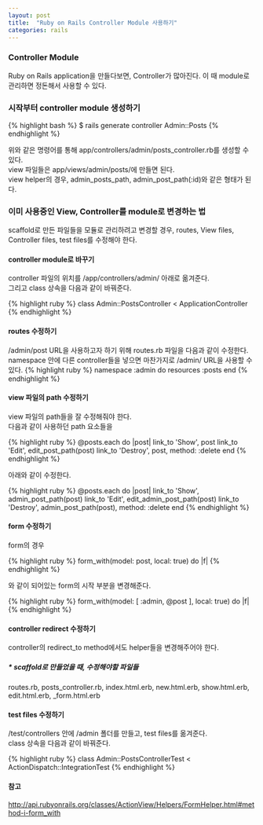 ```yaml
---
layout: post
title:  "Ruby on Rails Controller Module 사용하기"
categories: rails
---
```


### Controller Module
Ruby on Rails application을 만들다보면, Controller가 많아진다.
이 때 module로 관리하면 정돈해서 사용할 수 있다.

### 시작부터 controller module 생성하기

{% highlight bash %}
$ rails generate controller Admin::Posts
{% endhighlight %}

위와 같은 명령어를 통해 app/controllers/admin/posts_controller.rb를 생성할 수 있다.<br />
view 파일들은 app/views/admin/posts/에 만들면 된다.<br />
view helper의 경우, admin_posts_path, admin_post_path(:id)와 같은 형태가 된다.

### 이미 사용중인 View, Controller를 module로 변경하는 법
scaffold로 만든 파일들을 모듈로 관리하려고 변경할 경우, routes, View files, Controller files, test files를 수정해야 한다.

#### controller module로 바꾸기
controller 파일의 위치를 /app/controllers/admin/ 아래로 옮겨준다.<br />
그리고 class 상속을 다음과 같이 바꿔준다.

{% highlight ruby %}
class Admin::PostsController < ApplicationController
{% endhighlight %}

#### routes 수정하기
/admin/post URL을 사용하고자 하기 위해 routes.rb 파일을 다음과 같이 수정한다.
namespace 안에 다른 controller들을 넣으면 마찬가지로 /admin/ URL을 사용할 수 있다.
{% highlight ruby %}
namespace :admin do
	resources :posts
 end
{% endhighlight %}

#### view 파일의 path 수정하기
view 파일의 path들을 잘 수정해줘야 한다.<br>
다음과 같이 사용하던 path 요소들을

{% highlight ruby %}
@posts.each do |post|
  link_to 'Show', post
  link_to 'Edit', edit_post_path(post)
  link_to 'Destroy', post, method: :delete
end
{% endhighlight %}

아래와 같이 수정한다.

{% highlight ruby %}
@posts.each do |post|
  link_to 'Show', admin_post_path(post)
  link_to 'Edit', edit_admin_post_path(post)
  link_to 'Destroy', admin_post_path(post), method: :delete
end
{% endhighlight %}

#### form 수정하기
form의 경우

{% highlight ruby %}
form_with(model: post, local: true) do |f|
{% endhighlight %}

와 같이 되어있는 form의 시작 부분을 변경해준다.

{% highlight ruby %}
form_with(model: [ :admin, @post ], local: true) do |f|
{% endhighlight %}

#### controller redirect 수정하기
controller의 redirect_to method에서도 helper들을 변경해주어야 한다.<br />

##### * scaffold로 만들었을 때, 수정해야할 파일들
routes.rb, posts_controller.rb, index.html.erb, new.html.erb, show.html.erb, edit.html.erb, \_form.html.erb

#### test files 수정하기
/test/controllers 안에 /admin 폴더를 만들고, test files를 옮겨준다.<br />
class 상속을 다음과 같이 바꿔준다.

{% highlight ruby %}
class Admin::PostsControllerTest < ActionDispatch::IntegrationTest
{% endhighlight %}

#### 참고
<http://api.rubyonrails.org/classes/ActionView/Helpers/FormHelper.html#method-i-form_with>